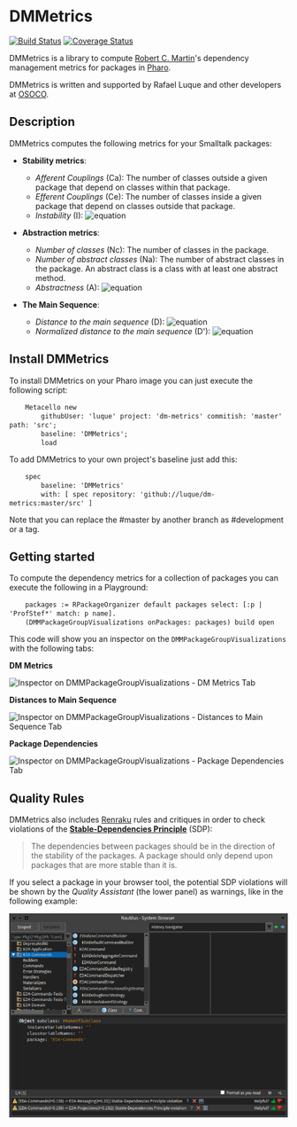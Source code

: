 # DMMetrics

[![Build Status](https://travis-ci.org/luque/dm-metrics.svg?branch=master)](https://travis-ci.org/luque/dm-metrics)
[![Coverage Status](https://coveralls.io/repos/github/luque/dm-metrics/badge.svg?branch=master)](https://coveralls.io/github/luque/dm-metrics?branch=master)

DMMetrics is a library to compute [Robert C. Martin](https://en.wikipedia.org/wiki/Robert_C._Martin)'s dependency management metrics for packages in [Pharo](https://pharo.org/).

DMMetrics is written and supported by Rafael Luque and other developers at [OSOCO](https://osoco.es).

## Description

DMMetrics computes the following metrics for your Smalltalk packages:

- **Stability metrics**:
  - *Afferent Couplings* (Ca): The number of classes outside a given package that depend on classes within that package.
  - *Efferent Couplings* (Ce): The number of classes inside a given package that depend on classes outside that package.
  - *Instability* (I): ![equation](docs/instability_equation.png)

- **Abstraction metrics**:
  - *Number of classes* (Nc): The number of classes in the package.
  - *Number of abstract classes* (Na): The number of abstract classes in the package. An abstract class is a class with at least one abstract method.
  - *Abstractness* (A): ![equation](docs/abstractness_equation.png)

- **The Main Sequence**:
  - *Distance to the main sequence* (D): ![equation](docs/main_sequence_distance_equation.png)
  - *Normalized distance to the main sequence* (D'): ![equation](docs/normalized_main_sequence_distance_equation.png)

## Install DMMetrics

To install DMMetrics on your Pharo image you can just execute the following script:

```Smalltalk
    Metacello new
    	githubUser: 'luque' project: 'dm-metrics' commitish: 'master' path: 'src';
    	baseline: 'DMMetrics';
    	load
```

To add DMMetrics to your own project's baseline just add this:

```Smalltalk
    spec
    	baseline: 'DMMetrics'
    	with: [ spec repository: 'github://luque/dm-metrics:master/src' ]
```

Note that you can replace the #master by another branch as #development or a tag.

## Getting started

To compute the dependency metrics for a collection of packages you can execute the following in a Playground:

```Smalltalk
    packages := RPackageOrganizer default packages select: [:p | 'ProfStef*' match: p name].
    (DMMPackageGroupVisualizations onPackages: packages) build open
```

This code will show you an inspector on the `DMMPackageGroupVisualizations` with the following tabs:

**DM Metrics**

![Inspector on DMMPackageGroupVisualizations - DM Metrics Tab](docs/Inspector_DMMPackageGroupVisualizations_Metrics_Tab.png)

**Distances to Main Sequence**

![Inspector on DMMPackageGroupVisualizations - Distances to Main Sequence Tab](docs/Inspector_DMMPackageGroupVisualizations_MainSequence_Tab.png)

**Package Dependencies**

![Inspector on DMMPackageGroupVisualizations - Package Dependencies Tab](docs/Inspector_DMMPackageVisualizations_Graph_Tab.png)

## Quality Rules

DMMetrics also includes [Renraku](http://yuriy.tymch.uk/Renraku/) rules and critiques in order to check violations of the **[Stable-Dependencies Principle](http://wiki.c2.com/?StableDependenciesPrinciple)** (SDP):

> The dependencies between packages should be in the direction of the stability of the packages. A
> package should only depend upon packages that are more stable than it is.

If you select a package in your browser tool, the potential SDP violations will be shown by the *Quality Assistant* (the lower panel) as warnings, like in the following example:

![Browser with SDP warnings for a package](docs/Browser_with_Quality_Assistant_warnings.png)